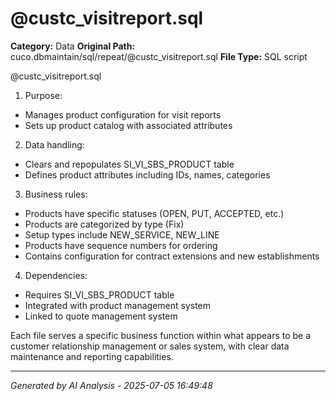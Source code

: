 # @custc_visitreport.sql

**Category:** Data
**Original Path:** cuco.dbmaintain/sql/repeat/@custc_visitreport.sql
**File Type:** SQL script

@custc_visitreport.sql
1. Purpose:
- Manages product configuration for visit reports
- Sets up product catalog with associated attributes

2. Data handling:
- Clears and repopulates SI_VI_SBS_PRODUCT table
- Defines product attributes including IDs, names, categories

3. Business rules:
- Products have specific statuses (OPEN, PUT, ACCEPTED, etc.)
- Products are categorized by type (Fix)
- Setup types include NEW_SERVICE, NEW_LINE
- Products have sequence numbers for ordering
- Contains configuration for contract extensions and new establishments

4. Dependencies:
- Requires SI_VI_SBS_PRODUCT table
- Integrated with product management system
- Linked to quote management system

Each file serves a specific business function within what appears to be a customer relationship management or sales system, with clear data maintenance and reporting capabilities.

---
*Generated by AI Analysis - 2025-07-05 16:49:48*
